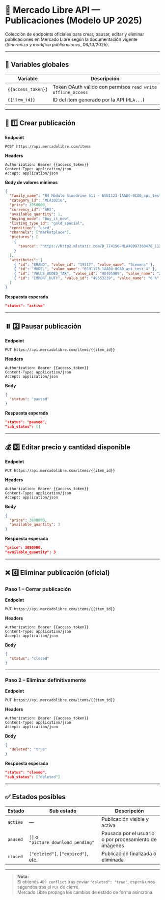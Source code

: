 # 🧾 Mercado Libre API — Publicaciones (Modelo UP 2025)

Colección de endpoints oficiales para crear, pausar, editar y eliminar publicaciones
en Mercado Libre según la documentación vigente (*Sincroniza y modifica publicaciones*, 06/10/2025).

---

## 🔐 Variables globales

| Variable | Descripción |
|-----------|--------------|
| `{{access_token}}` | Token OAuth válido con permisos `read write offline_access` |
| `{{item_id}}` | ID del ítem generado por la API (`MLA...`) |

---

## 🧩 1️⃣ Crear publicación

**Endpoint**
```http
POST https://api.mercadolibre.com/items
```

**Headers**
```
Authorization: Bearer {{access_token}}
Content-Type: application/json
Accept: application/json
```

**Body de valores mínimos**
```json
{
  "family_name": "R4 Módulo Simodrive 611 - 6SN1123-1AA00-0CA0_api_test",
  "category_id": "MLA30216",
  "price": 3050000,
  "currency_id": "ARS",
  "available_quantity": 1,
  "buying_mode": "buy_it_now",
  "listing_type_id": "gold_special",
  "condition": "used",
  "channels": ["marketplace"],
  "pictures": [
    {
      "source": "https://http2.mlstatic.com/D_774156-MLA48097360478_112021-O.jpg"
    }
  ],
  "attributes": [
    { "id": "BRAND", "value_id": "19317", "value_name": "Siemens" },
    { "id": "MODEL", "value_name": "6SN1123-1AA00-0CA0_api_test_4" },
    { "id": "VALUE_ADDED_TAX", "value_id": "48405909", "value_name": "21 %" },
    { "id": "IMPORT_DUTY", "value_id": "49553239", "value_name": "0 %" }
  ]
}
```

**Respuesta esperada**
```json
"status": "active"
```

---

## ⏸️ 2️⃣ Pausar publicación

**Endpoint**
```http
PUT https://api.mercadolibre.com/items/{{item_id}}
```

**Headers**
```
Authorization: Bearer {{access_token}}
Content-Type: application/json
Accept: application/json
```

**Body**
```json
{
  "status": "paused"
}
```

**Respuesta esperada**
```json
"status": "paused",
"sub_status": []
```

---

## 💰 3️⃣ Editar precio y cantidad disponible

**Endpoint**
```http
PUT https://api.mercadolibre.com/items/{{item_id}}
```

**Headers**
```
Authorization: Bearer {{access_token}}
Content-Type: application/json
Accept: application/json
```

**Body**
```json
{
  "price": 3090000,
  "available_quantity": 3
}
```

**Respuesta esperada**
```json
"price": 3090000,
"available_quantity": 3
```

---

## ❌ 4️⃣ Eliminar publicación (oficial)

### Paso 1 – Cerrar publicación

**Endpoint**
```http
PUT https://api.mercadolibre.com/items/{{item_id}}
```

**Headers**
```
Authorization: Bearer {{access_token}}
Content-Type: application/json
Accept: application/json
```

**Body**
```json
{
  "status": "closed"
}
```

---

### Paso 2 – Eliminar definitivamente

**Endpoint**
```http
PUT https://api.mercadolibre.com/items/{{item_id}}
```

**Headers**
```
Authorization: Bearer {{access_token}}
Content-Type: application/json
Accept: application/json
```

**Body**
```json
{
  "deleted": "true"
}
```

**Respuesta esperada**
```json
"status": "closed",
"sub_status": ["deleted"]
```

---


## ✅ Estados posibles

| Estado | Sub estado | Descripción |
|---------|-------------|-------------|
| `active` | — | Publicación visible y activa |
| `paused` | `[]` o `"picture_download_pending"` | Pausada por el usuario o por procesamiento de imágenes |
| `closed` | `["deleted"]`, `["expired"]`, etc. | Publicación finalizada o eliminada |

---

> **Nota:**  
> Si obtenés `409 conflict` tras enviar `"deleted": "true"`, esperá unos segundos tras el `PUT` de cierre.  
> Mercado Libre propaga los cambios de estado de forma asíncrona.
